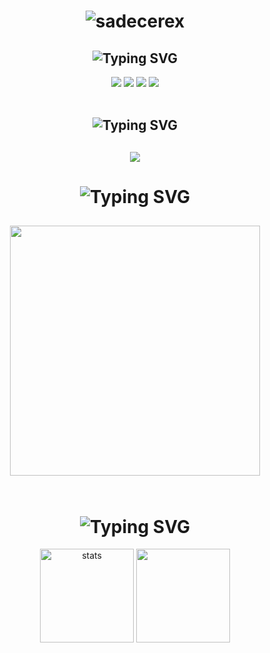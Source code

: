 <h1 align="center"> </❤️Rex>  
 <img href="https://discord.com/users/274549490235736075" src="https://readme-typing-svg.herokuapp.com?font=IBM+Plex+Serif&pause=1000&color=376074&background=69FF2000&center=true&vCenter=true&width=435&lines=+%F0%9F%93%A9+Destek+Ve+%F0%9F%93%9E+Sorularınız İçin;+Discord:+sadecerex %F0%9F%91%A8%E2%80%8D%F0%9F%92%BB+" alt="sadecerex" />
</h1>
<h2 align="center"><img src="https://readme-typing-svg.herokuapp.com?font=Pacifico&pause=1000&color=00f5ff&background=69FF2000&center=true&vCenter=true&repeat=false&width=435&lines=Sosyal Medya Hesaplarım" alt="Typing SVG" /></h2>
<p align="center">
 <a align="center" href="https://discord.com/users/274549490235736075" target"blank_"><img src="https://img.shields.io/badge/Discord%20-7289DA.svg?&style=for-the-badge&logo=discord&logoColor=white"></a>
  <a align="center" href="https://www.github.com/sadecerex" target"blank_"><img src="https://img.shields.io/badge/GitHub%20-191717.svg?&style=for-the-badge&logo=github&logoColor=white"></a>
<!-- <a href=""><img src=""></a> --> 
  <a align="center" href="https://open.spotify.com/user/31yo23bnkivhwhtc7l3r655uxkly?si=b636602b685b4e48" target"blank_"><img src="https://img.shields.io/badge/Spotify%20-1ed760.svg?&style=for-the-badge&logo=spotify&logoColor=white"></a>
 <a align="center" href="https://www.instagram.com/murat.json" target"blank_"><img src="https://img.shields.io/badge/INSTAGRAM%20-DC3175.svg?&style=for-the-badge&logo=instagram&logoColor=white"></a>
<br> </br>

 <h2 align="center"><img src="https://readme-typing-svg.herokuapp.com?font=Pacifico&pause=1000&color=ca1818&background=69FF2000&center=true&vCenter=true&repeat=false&width=435&lines=Dil+ve+Uygulamalar " alt="Typing SVG" /></h2>
 <h2 align="center">
 <img src="https://skillicons.dev/icons?i=js,lua,html,css,nodejs,mysql,mongo&theme=dark" />
 

<h1 align="center"><img src="https://readme-typing-svg.herokuapp.com?font=Lobster&pause=1000&color=59ffa0&background=69FF2000&center=true&vCenter=true&repeat=false&width=435&lines=Discord Hesabim" alt="Typing SVG" /></h1>

<h2 align="center">
 <a href="https://discord.com/users/274549490235736075"><img  width="400px" src="https://lanyard.kyrie25.me/api/274549490235736075?decoration=true&useDisplayName=true&animationDuration=2s&waveColor=59ffa8&imgStyle=square&imgBorderRadius=16px&bg=DD272700&idleMessage=she6z"></a>
<br> </br>

<h1 align="center"><img src="https://readme-typing-svg.herokuapp.com?font=Lobster&pause=1000&color=ff7a00&background=69FF2000&center=true&vCenter=true&repeat=false&width=435&lines=+Github+İstatistikleri+" alt="Typing SVG" /></h1>
<p align="center">
   <img src="https://github-readme-stats.vercel.app/api?username=sadecerex&count_private=true&show_icons=true&theme=midnight-blue&hide_border=true" width="%150" height="150px" alt="stats" align="center" />
   <img src="https://github-readme-stats.vercel.app/api/top-langs/?username=sadecerex&layout=compact&show_icons=true&theme=midnight-bluee&hide_border=true"width="%100" height="150px" align="center" />
